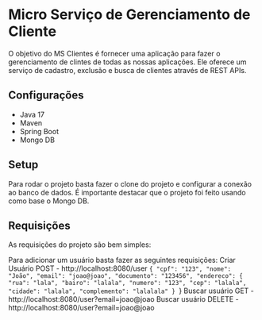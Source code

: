 # Micro Serviço de Gerenciamento de Cliente

O objetivo do MS Clientes é fornecer uma aplicação para fazer o gerenciamento de clintes de todas as nossas aplicações.
Ele oferece um serviço de cadastro, exclusão e busca de clientes através de REST APIs.



## Configurações 

- Java 17
- Maven
- Spring Boot
- Mongo DB

## Setup

Para rodar o projeto basta fazer o clone do projeto e configurar a conexão ao banco de dados. 
É importante destacar que o projeto foi feito usando como base o Mongo DB.

## Requisições

As requisições do projeto são bem simples:

Para adicionar um usuário basta fazer as seguintes requisições: 
Criar Usuário POST - http://localhost:8080/user
    ``{
	    "cpf": "123",
	    "nome": "João",
	    "email": "joao@joao",
	    "documento": "123456",
	    "endereco": {
	    "rua": "lala",
	    "bairo": "lalala",
	    "numero": "123",
	    "cep": "lalala",
	    "cidade": "lalala",
	    "complemento": "lalalala"
	    }
    ``}
   Buscar usuário GET - http://localhost:8080/user?email=joao@joao
   Buscar usuário DELETE - http://localhost:8080/user?email=joao@joao
